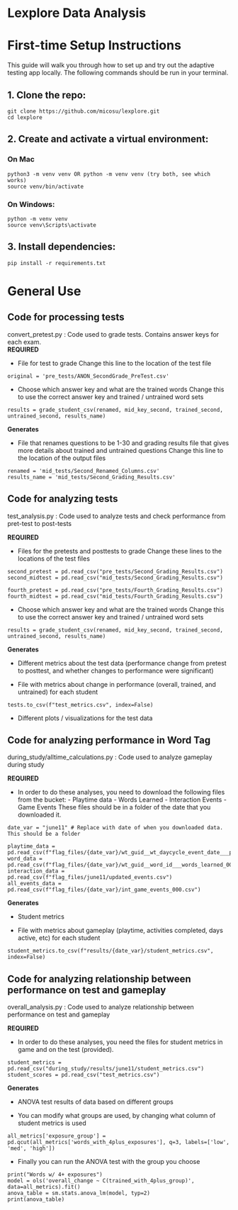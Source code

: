 # Lexplore Data Analysis

# First-time Setup Instructions

This guide will walk you through how to set up and try out the adaptive testing app locally. The following commands should be run in your terminal.

## 1. Clone the repo:

```
git clone https://github.com/micosu/lexplore.git
cd lexplore
```

## 2. Create and activate a virtual environment:

### On Mac

```
python3 -m venv venv OR python -m venv venv (try both, see which works)
source venv/bin/activate
```

### On Windows:

```
python -m venv venv
source venv\Scripts\activate
```

## 3. Install dependencies:

```
pip install -r requirements.txt
```

# General Use

## Code for processing tests

convert_pretest.py : Code used to grade tests. Contains answer keys for each exam.  
**REQUIRED**

- File for test to grade
  Change this line to the location of the test file

```
original = 'pre_tests/ANON_SecondGrade_PreTest.csv'
```

- Choose which answer key and what are the trained words
  Change this to use the correct answer key and trained / untrained word sets

```
results = grade_student_csv(renamed, mid_key_second, trained_second, untrained_second, results_name)
```

**Generates**

- File that renames questions to be 1-30 and grading results file that gives more details about trained and untrained questions
  Change this line to the location of the output files

```
renamed = 'mid_tests/Second_Renamed_Columns.csv'
results_name = 'mid_tests/Second_Grading_Results.csv'
```

## Code for analyzing tests

test_analysis.py : Code used to analyze tests and check performance from pret-test to post-tests

**REQUIRED**

- Files for the pretests and posttests to grade
  Change these lines to the locations of the test files

```
second_pretest = pd.read_csv("pre_tests/Second_Grading_Results.csv")
second_midtest = pd.read_csv("mid_tests/Second_Grading_Results.csv")

fourth_pretest = pd.read_csv("pre_tests/Fourth_Grading_Results.csv")
fourth_midtest = pd.read_csv("mid_tests/Fourth_Grading_Results.csv")
```

- Choose which answer key and what are the trained words
  Change this to use the correct answer key and trained / untrained word sets

```
results = grade_student_csv(renamed, mid_key_second, trained_second, untrained_second, results_name)
```

**Generates**

- Different metrics about the test data (performance change from pretest to posttest, and whether
  changes to performance were significant)

- File with metrics about change in performance (overall, trained, and untrained) for each student

```
tests.to_csv(f"test_metrics.csv", index=False)
```

- Different plots / visualizations for the test data

## Code for analyzing performance in Word Tag

during_study/alltime_calculations.py : Code used to analyze gameplay during study

**REQUIRED**

- In order to do these analyses, you need to download the following files from the bucket: - Playtime data - Words Learned - Interaction Events - Game Events
  These files should be in a folder of the date that you downloaded it.

```
date_var = "june11" # Replace with date of when you downloaded data.  This should be a folder

playtime_data = pd.read_csv(f"flag_files/{date_var}/wt_guid__wt_daycycle_event_date___playtime_000.csv")
word_data = pd.read_csv(f"flag_files/{date_var}/wt_guid__word_id___words_learned_000.csv")
interaction_data = pd.read_csv(f"flag_files/june11/updated_events.csv")
all_events_data = pd.read_csv(f"flag_files/{date_var}/int_game_events_000.csv")
```

**Generates**

- Student metrics

- File with metrics about gameplay (playtime, activities completed, days active, etc) for each student

```
student_metrics.to_csv(f"results/{date_var}/student_metrics.csv", index=False)
```

## Code for analyzing relationship between performance on test and gameplay

overall_analysis.py : Code used to analyze relationship between performance on test and gameplay

**REQUIRED**

- In order to do these analyses, you need the files for student metrics in game and on the test (provided).

```
student_metrics = pd.read_csv("during_study/results/june11/student_metrics.csv")
student_scores = pd.read_csv("test_metrics.csv")
```

**Generates**

- ANOVA test results of data based on different groups

- You can modify what groups are used, by changing what column of student metrics is used

```
all_metrics['exposure_group'] = pd.qcut(all_metrics['words_with_4plus_exposures'], q=3, labels=['low', 'med', 'high'])
```

- Finally you can run the ANOVA test with the group you choose

```
print("Words w/ 4+ exposures")
model = ols('overall_change ~ C(trained_with_4plus_group)', data=all_metrics).fit()
anova_table = sm.stats.anova_lm(model, typ=2)
print(anova_table)
```
